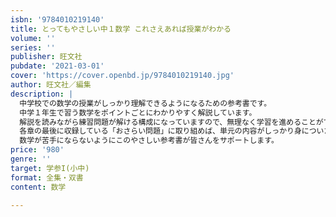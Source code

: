 ```yaml
---
isbn: '9784010219140'
title: とってもやさしい中１数学 これさえあれば授業がわかる
volume: ''
series: ''
publisher: 旺文社
pubdate: '2021-03-01'
cover: 'https://cover.openbd.jp/9784010219140.jpg'
author: 旺文社／編集
description: |
  中学校での数学の授業がしっかり理解できるようになるための参考書です。
  中学１年生で習う数学をポイントごとにわかりやすく解説しています。
  解説を読みながら練習問題が解ける構成になっていますので、無理なく学習を進めることができます。
  各章の最後に収録している「おさらい問題」に取り組めば、単元の内容がしっかり身についたかを確認できます。
  数学が苦手にならないようにこのやさしい参考書が皆さんをサポートします。
price: '980'
genre: ''
target: 学参I(小中)
format: 全集・双書
content: 数学

---
```

